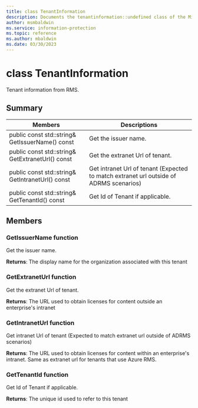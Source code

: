 ```yaml
---
title: class TenantInformation 
description: Documents the tenantinformation::undefined class of the Microsoft Information Protection (MIP) SDK.
author: msmbaldwin
ms.service: information-protection
ms.topic: reference
ms.author: mbaldwin
ms.date: 03/30/2023
---
```


# class TenantInformation 
Tenant information from RMS.
  
## Summary
 Members                        | Descriptions                                
--------------------------------|---------------------------------------------
public const std::string& GetIssuerName() const  |  Get the issuer name.
public const std::string& GetExtranetUrl() const  |  Get the extranet Url of tenant.
public const std::string& GetIntranetUrl() const  |  Get intranet Url of tenant (Expected to match extranet url outside of ADRMS scenarios)
public const std::string& GetTenantId() const  |  Get Id of Tenant if applicable.
  
## Members
  
### GetIssuerName function
Get the issuer name.

  
**Returns**: The display name for the organization associated with this tenant
  
### GetExtranetUrl function
Get the extranet Url of tenant.

  
**Returns**: The URL used to obtain licenses for content outside an enterprise's intranet
  
### GetIntranetUrl function
Get intranet Url of tenant (Expected to match extranet url outside of ADRMS scenarios)

  
**Returns**: The URL used to obtain licenses for content within an enterprise's intranet. Same as extranet url for tenants that use Azure RMS.
  
### GetTenantId function
Get Id of Tenant if applicable.

  
**Returns**: The unique id used to refer to this tenant